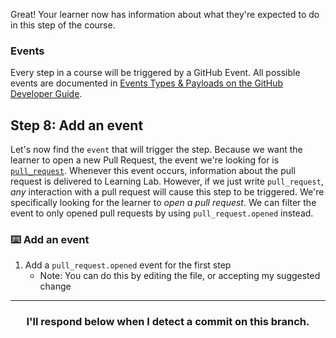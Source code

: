 Great! Your learner now has information about what they're expected to do in this step of the course.

### Events
Every step in a course will be triggered by a GitHub Event. All possible events are documented in [Events Types & Payloads on the GitHub Developer Guide](https://developer.github.com/v3/activity/events/types/).

## Step 8: Add an event
Let's now find the `event` that will trigger the step. Because we want the learner to open a new Pull Request, the event we're looking for is [`pull_request`](https://developer.github.com/v3/activity/events/types/#pullrequestevent). Whenever this event occurs, information about the pull request is delivered to Learning Lab. However, if we just write `pull_request`, _any_ interaction with a pull request will cause this step to be triggered. We're specifically looking for the learner to _open a pull request_. We can filter the event to only opened pull requests by using `pull_request.opened` instead.

### :keyboard: Add an event
1. Add a `pull_request.opened` event for the first step
    - Note: You can do this by editing the file, or accepting my suggested change

<hr>
<h3 align="center">I'll respond below when I detect a commit on this branch.</h3>
